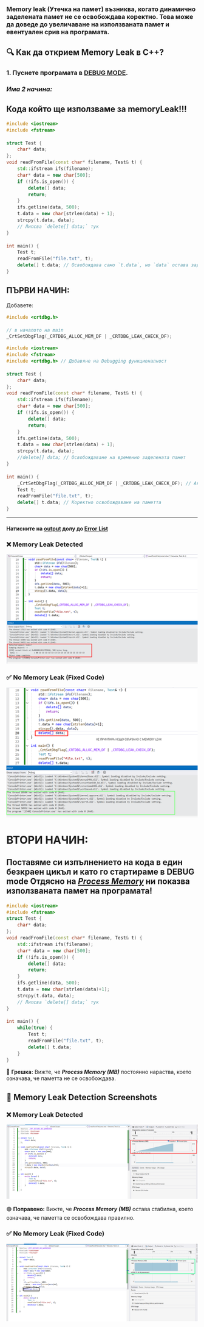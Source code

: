 ### Memory leak (Утечка на памет) възниква, когато динамично заделената памет не се освобождава коректно. Това може да доведе до увеличаване на използваната памет и евентуален срив на програмата.

## 🔍 Как да открием Memory Leak в C++?
### 1. Пуснете програмата в <u>DEBUG MODE</u>.

### *Има 2 начина:*

## Кода който ще използваме за memoryLeak!!!
```c++
#include <iostream>
#include <fstream>

struct Test {
    char* data;
};
void readFromFile(const char* filename, Test& t) {
    std::ifstream ifs(filename);
    char* data = new char[500];
    if (!ifs.is_open()) {
        delete[] data;
        return;
    }
    ifs.getline(data, 500);
    t.data = new char[strlen(data) + 1]; 
    strcpy(t.data, data);
    // Липсва `delete[] data;` тук
}

int main() {
    Test t;
    readFromFile("file.txt", t);
    delete[] t.data; // Освобождава само `t.data`, но `data` остава заделена
}
```

## ПЪРВИ НАЧИН:
Добавете:
```c++
#include <crtdbg.h>

// в началото на main
_CrtSetDbgFlag(_CRTDBG_ALLOC_MEM_DF | _CRTDBG_LEAK_CHECK_DF);
```
```c++
#include <iostream>
#include <fstream>
#include <crtdbg.h> // Добавяне на Debugging функционалност

struct Test {
    char* data;
};
void readFromFile(const char* filename, Test& t) {
    std::ifstream ifs(filename);
    char* data = new char[500];
    if (!ifs.is_open()) {
        delete[] data;
        return;
    }
    ifs.getline(data, 500);
    t.data = new char[strlen(data) + 1]; 
    strcpy(t.data, data);
    //delete[] data; // Освобождаване на временно заделената памет
}

int main() {
    _CrtSetDbgFlag(_CRTDBG_ALLOC_MEM_DF | _CRTDBG_LEAK_CHECK_DF); // Активиране на Debugging за Memory Leaks
    Test t;
    readFromFile("file.txt", t);
    delete[] t.data; // Коректно освобождаване на паметта
}
```
---
#### Натисните на <u>output</u> долу до <u>Error List</u>
### ❌ Memory Leak Detected
![Memory Leak Detected](./MemoryLeakDetect2.png)

### ✅ No Memory Leak (Fixed Code)
![No Memory Leak](./NoMemoryLeak2.png)

# ВТОРИ НАЧИН:

## Поставяме си изпълнението на кода в един безкраен цикъл и като го стартираме в DEBUG mode Отдясно на <u>**_Process Memory_**</u> ни показва използваната памет на програмата!
```c++
#include <iostream>
#include <fstream>
struct Test {
    char* data;
};
void readFromFile(const char* filename, Test& t) {
    std::ifstream ifs(filename);
    char* data = new char[500];
    if (!ifs.is_open()) {
        delete[] data;
        return;
    }
    ifs.getline(data, 500);
    t.data = new char[strlen(data)+1];
    strcpy(t.data, data);
    // Липсва `delete[] data;` тук
}

int main() {
    while(true) {
        Test t;
        readFromFile("file.txt", t);
        delete[] t.data;
    }
}
```

🔴 **Грешка:** Вижте, че **_Process Memory (MB)_** постоянно нараства, което означава, че паметта не се освобождава.

## 📸 Memory Leak Detection Screenshots

### ❌ Memory Leak Detected
![Memory Leak Detected](./MemoryLeakDetect.png)

🟢 **Поправено:** Вижте, че **_Process Memory (MB)_** остава стабилна, което означава, че паметта се освобождава правилно.
### ✅ No Memory Leak (Fixed Code)
![No Memory Leak](./NomemoryLeak.png)
